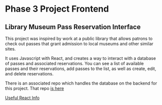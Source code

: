# Phase 3 Project Frontend
## Library Museum Pass Reservation Interface

This project was inspired by work at a public library that allows patrons to check out passes that grant admission to local museums and other similar sites.

It uses Javascript with React, and creates a way to interact with a database of passes and associated reservations. You can see a list of available passes and their reservations, add passes to the list, as well as create, edit, and delete reservations. 

There is an associated repo which handles the database on the backend for this project. That repo [is here](https://github.com/amdepaolo/phase-3-sinatra-react-project)

[Useful React Info](./REACTDETAILS.md)